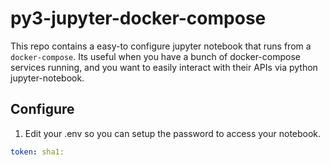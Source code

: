 # py3-jupyter-docker-compose

This repo contains a easy-to configure jupyter notebook that runs from a `docker-compose`. Its useful when you have a
bunch of docker-compose services running, and you want to easily interact with their APIs via python jupyter-notebook.

##  Configure

1. Edit your .env so you can setup the password to access your notebook.

```yaml
token: sha1:
```